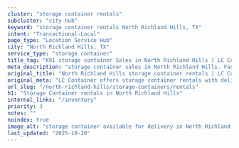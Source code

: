 ```yaml
---
cluster: "storage container rentals"
subcluster: "city hub"
keyword: "storage container rentals North Richland Hills, TX"
intent: "Transactional-Local"
page_type: "Location Service Hub"
city: "North Richland Hills, TX"
service_type: "storage container"
title_tag: "K91 storage container Sales in North Richland Hills | LC Container"
meta_description: "storage container sales in North Richland Hills. Fast delivery, competitive pricing. Serving storage containers area. Quote ID: CGV. Call (214) 524-4168 for your free quote today."
original_title: "North Richland Hills storage container rentals | LC Container"
original_meta: "LC Container offers storage container rentals with delivery in North Richland Hills, TX. Local. Fast quotes. Since 2003."
url_slug: "/north-richland-hills/storage-containers/rentals"
h1: "Storage Container rentals in North Richland Hills"
internal_links: "/inventory"
priority: 3
notes: ""
noindex: true
image_alt: "storage container available for delivery in North Richland Hills"
last_updated: "2025-10-20"
---
```


<!-- TODO: Add unique city/inventory copy, images, and internal links here. -->
